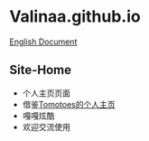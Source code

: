 # Valinaa.github.io
[English Document](https://github.com/Valinaa/Valinaa.github.io/blob/main/docs/README.md)
## Site-Home
- 个人主页页面
- 借鉴[Tomotoes的个人主页](https://github.com/Tomotoes/HomePage)
- 嘎嘎炫酷
- 欢迎交流使用
